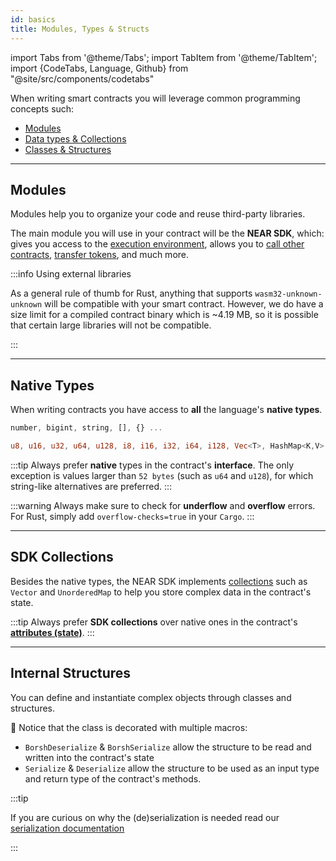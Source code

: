 ```yaml
---
id: basics
title: Modules, Types & Structs
---
```


import Tabs from '@theme/Tabs';
import TabItem from '@theme/TabItem';
import {CodeTabs, Language, Github} from "@site/src/components/codetabs"

When writing smart contracts you will leverage common programming concepts such:

- [Modules](#modules)
- [Data types & Collections](#data-types)
- [Classes & Structures](#classes--structures)

---

## Modules

Modules help you to organize your code and reuse third-party libraries.

The main module you will use in your contract will be the **NEAR SDK**, which: gives you access to the [execution environment](./environment.md), allows you to [call other contracts](./crosscontract.md), [transfer tokens](./actions.md), and much more.

<CodeTabs>
  <Language value="🌐 JavaScript" language="ts">
    <Github fname="contract.ts"
      url="https://github.com/near-examples/donation-examples/blob/main/contract-ts/src/contract.ts"
      start="1" end="3" />

</Language>

<Language value="🦀 Rust" language="rust">
    <Github fname="lib.rs"
      url="https://github.com/near-examples/donation-examples/blob/main/contract-rs/src/lib.rs"
      start="1" end="6" />

</Language>

</CodeTabs>

:::info Using external libraries

As a general rule of thumb for Rust, anything that supports `wasm32-unknown-unknown` will be compatible with your smart contract.
However, we do have a size limit for a compiled contract binary which is ~4.19 MB, so it is possible that certain large libraries will not be compatible.

:::

---

## Native Types

When writing contracts you have access to **all** the language's **native types**.

<Tabs className="language-tabs" groupId="code-tabs">
  <TabItem value="🌐 JavaScript">

```ts
number, bigint, string, [], {} ...
```

</TabItem>

<TabItem value="🦀 Rust">

```rust
u8, u16, u32, u64, u128, i8, i16, i32, i64, i128, Vec<T>, HashMap<K,V> ...
```

</TabItem>

</Tabs>

:::tip
Always prefer **native** types in the contract's **interface**. The only exception is values larger than `52 bytes` (such as `u64` and `u128`), for which string-like alternatives are preferred.
:::

:::warning
Always make sure to check for **underflow** and **overflow** errors. For Rust, simply add `overflow-checks=true` in your `Cargo`.
:::

---

## SDK Collections

Besides the native types, the NEAR SDK implements [collections](./storage.md) such as `Vector` and `UnorderedMap` to help you store complex data in the contract's state.

<CodeTabs>
  <Language value="🌐 JavaScript" language="js">
    <Github fname="index.js"
          url="https://github.com/near-examples/docs-examples/blob/main/storage-js/src/index.ts"
          start="8" end="11" />

</Language>

<Language value="🦀 Rust" language="rust">
    <Github fname="lib.rs"
          url="https://github.com/near-examples/docs-examples/blob/main/storage-rs/contract/src/lib.rs" start="33" end="36"/>

</Language>

</CodeTabs>

:::tip
Always prefer **SDK collections** over native ones in the contract's **[attributes (state)](anatomy.md#defining-the-state)**.
:::

---

## Internal Structures

You can define and instantiate complex objects through classes and structures.

<Tabs className="language-tabs" groupId="code-tabs">
  <TabItem value="🌐 JavaScript">
    <Github fname="model.ts" language="ts"
      url="https://github.com/near-examples/donation-examples/blob/main/contract-ts/src/model.ts"
      start="3" end="11" />

</TabItem>

<TabItem value="🦀 Rust">
    <Github fname="lib.rs" language="rust"
      url="https://github.com/near-examples/donation-examples/blob/main/contract-rs/src/donation.rs"
      start="11" end="16" />

</TabItem>

</Tabs>

🦀 Notice that the class is decorated with multiple macros:

- `BorshDeserialize` & `BorshSerialize` allow the structure to be read and written into the contract's state
- `Serialize` & `Deserialize` allow the structure to be used as an input type and return type of the contract's methods.

:::tip

If you are curious on why the (de)serialization is needed read our [serialization documentation](./serialization.md)

:::
